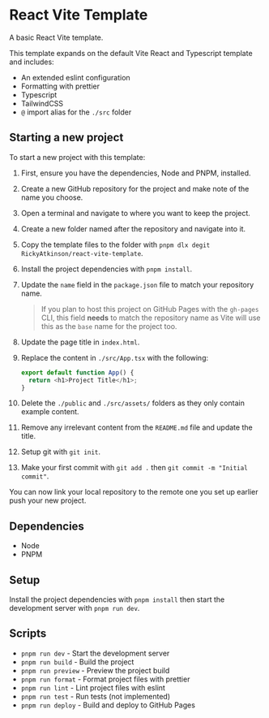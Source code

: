 # React Vite Template

A basic React Vite template.

This template expands on the default Vite React and Typescript template and includes:

- An extended eslint configuration
- Formatting with prettier
- Typescript
- TailwindCSS
- `@` import alias for the `./src` folder

## Starting a new project

To start a new project with this template:

1. First, ensure you have the dependencies, Node and PNPM, installed.
1. Create a new GitHub repository for the project and make note of the name you choose.
1. Open a terminal and navigate to where you want to keep the project.
1. Create a new folder named after the repository and navigate into it.
1. Copy the template files to the folder with `pnpm dlx degit RickyAtkinson/react-vite-template`.
1. Install the project dependencies with `pnpm install`.
1. Update the `name` field in the `package.json` file to match your repository name.

   > If you plan to host this project on GitHub Pages with the `gh-pages` CLI, this field **needs** to match the repository name as Vite will use this as the `base` name for the project too.

1. Update the page title in `index.html`.
1. Replace the content in `./src/App.tsx` with the following:

   ```js
   export default function App() {
     return <h1>Project Title</h1>;
   }
   ```

1. Delete the `./public` and `./src/assets/` folders as they only contain example content.
1. Remove any irrelevant content from the `README.md` file and update the title.
1. Setup git with `git init`.
1. Make your first commit with `git add .` then `git commit -m "Initial commit"`.

You can now link your local repository to the remote one you set up earlier push your new project.

## Dependencies

- Node
- PNPM

## Setup

Install the project dependencies with `pnpm install` then start the development server with `pnpm run dev`.

## Scripts

- `pnpm run dev` - Start the development server
- `pnpm run build` - Build the project
- `pnpm run preview` - Preview the project build
- `pnpm run format` - Format project files with prettier
- `pnpm run lint` - Lint project files with eslint
- `pnpm run test` - Run tests (not implemented)
- `pnpm run deploy` - Build and deploy to GitHub Pages
